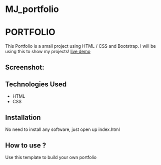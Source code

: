 # MJ_portfolio
# PORTFOLIO
This Portfolio is a small project using HTML / CSS and Bootstrap. I will be using this to show my projects!
[live demo](https://replit.com/@MJvazquez1/MJportfolio)<br>

## Screenshot:


## Technologies Used
* HTML
* CSS

## Installation
No need to install any software, just open up index.html

## How to use ?
Use this template to build your own portfolio
